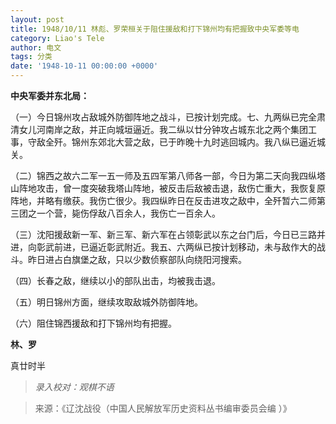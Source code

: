 ```yaml
---
layout: post
title: 1948/10/11 林彪、罗荣桓关于阻住援敌和打下锦州均有把握致中央军委等电
category: Liao's Tele
author: 电文
tags: 分类
date: '1948-10-11 00:00:00 +0000'
---
```

**中央军委并东北局：**

（一）今日锦州攻占敌城外防御阵地之战斗，已按计划完成。七、九两纵已完全肃清女儿河南岸之敌，并正向城垣逼近。我二纵以廿分钟攻占城东北之两个集团工事，守敌全歼。锦州东郊北大营之敌，已于昨晚十九时逃回城内。我八纵已逼近城关。

（二）锦西之故六二军一五一师及五四军第八师各一部，今日为第二天向我四纵塔山阵地攻击，曾一度突破我塔山阵地，被反击后敌被击退，敌伤亡重大，我恢复原阵地，并略有缴获。我伤亡很少。我四纵昨日在反击进攻之敌中，全歼暂六二师第三团之一个营，毙伤俘敌八百余人，我伤亡一百余人。

（三）沈阳援敌新一军、新三军、新六军在占领彰武以东之台门后，今日已三路并进，向彰武前进，已逼近彰武附近。我五、六两纵已按计划移动，未与敌作大的战斗。昨日进占白旗堡之敌，只以少数侦察部队向绕阳河搜索。

（四）长春之敌，继续以小的部队出击，均被我击退。

（五）明日锦州方面，继续攻取敌城外防御阵地。

（六）阻住锦西援敌和打下锦州均有把握。

**林、罗**

真廿时半


> *录入校对：观棋不语*

> 来源：《辽沈战役（中国人民解放军历史资料丛书编审委员会编 ）》
